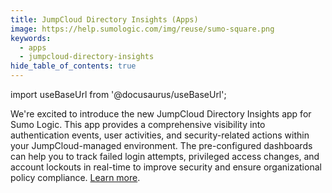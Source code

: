 ```yaml
---
title: JumpCloud Directory Insights (Apps)
image: https://help.sumologic.com/img/reuse/sumo-square.png
keywords:
  - apps
  - jumpcloud-directory-insights
hide_table_of_contents: true    
---
```


import useBaseUrl from '@docusaurus/useBaseUrl';



We're excited to introduce the new JumpCloud Directory Insights app for Sumo Logic. This app provides a comprehensive visibility into authentication events, user activities, and security-related actions within your JumpCloud-managed environment. The pre-configured dashboards can help you to track failed login attempts, privileged access changes, and account lockouts in real-time to improve security and ensure organizational policy compliance. [Learn more](/docs/integrations/saas-cloud/jumpcloud-directory-insights/).
